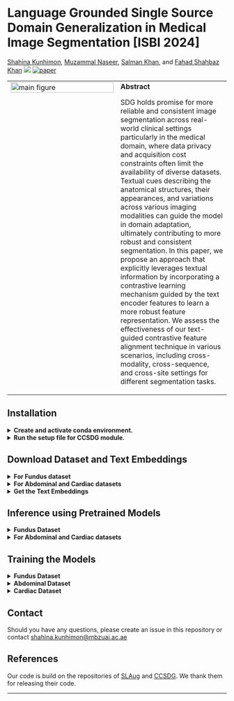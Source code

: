 # **Language Grounded Single Source Domain Generalization in Medical Image Segmentation [ISBI 2024]** 
[Shahina Kunhimon](https://github.com/ShahinaKK),
[Muzammal Naseer](https://scholar.google.ch/citations?user=tM9xKA8AAAAJ&hl=en),
[Salman Khan](https://salman-h-khan.github.io),
and [Fahad Shahbaz Khan](https://scholar.google.es/citations?user=zvaeYnUAAAAJ&hl=en) 
![](https://i.imgur.com/waxVImv.png)
[![paper](https://img.shields.io/badge/arXiv-Paper-<COLOR>.svg)](https://arxiv.org/abs/2404.01272)

<table style="width: 100%;">
  <tr>
    <td style="width: 50%; vertical-align: top;">
      <img src="https://github.com/ShahinaKK/LG_SDG/blob/main/mainfig.png" alt="main figure" style="width: 100%;">
    </td>
    <td style="width: 50%; vertical-align: top;">
      <b>Abstract</b>
        <p>SDG holds promise for more reliable and consistent image segmentation across real-world clinical settings particularly in the medical domain, where data privacy and acquisition cost constraints often limit the availability of diverse datasets. Textual cues describing the anatomical structures, their appearances, and variations across various imaging modalities can guide the model in domain adaptation, ultimately contributing to more robust and consistent segmentation. In this paper, we propose an approach that explicitly leverages textual information by incorporating a contrastive learning mechanism guided by the text encoder features to learn a more robust feature representation. We assess the effectiveness of our text-guided contrastive feature alignment technique in various scenarios, including cross-modality, cross-sequence, and cross-site settings for different segmentation tasks. </p>
      </td>
  </tr>
</table>



## Installation
<details>
  <summary>
    <b> Create and activate conda environment.</b>
  </summary>
    <pre>
    conda env create -f lgsdg.yml
    conda activate lgsdg</pre>
  </code>
</details>

<details>
  <summary>
    <b> Run the setup file for CCSDG module.</b>
  </summary>
    <pre>
    cd CCSDG
    pip install -e. </pre>
  </code>
</details>

## Download Dataset and Text Embeddings
<details>
  <summary>
    <b> For Fundus dataset </b>
  </summary>
Download the <a href="https://zenodo.org/record/6325549">CCSDG Fundus dataset</a>.
</details>
<details>
  <summary>
    <b> For Abdominal and Cardiac datasets </b>
  </summary>
Download the <a href="https://drive.google.com/file/d/1WlXGt3Nffzu1bn6co-qaidHjqWH51smU/view?usp=share_link">SLAUG Processed datasets</a> and follow the instructions in this repo (<a href="https://github.com/Kaiseem/SLAug">SLAug</a>) to organize the data.
</details>
<details>
<summary>
<b> Get the Text Embeddings</b>
  </summary>
Download the <a href="https://drive.google.com/file/d/1_GsjcX7huV85BdMBS3ojI06C1YKps_Gg/view?usp=drive_link">Text_Embeddings</a> and unzip it to use them directly. 
<b> OR</b>
You can download the jupyter notebooks from <a href="https://drive.google.com/file/d/1CYl8ZzndL06xjpFN04K0rm8ZDZDDz4pW/view?usp=drive_link">Notebooks</a>, unzip it, update the text annotations and generate the text embeddings.
</details>

## Inference using Pretrained Models
<details>
  <summary>
    <b> Fundus Dataset</b>
  </summary>
    <p>Download the <a href="https://drive.google.com/file/d/1ISuJIVkXlIsZndzP9F5AcpiA6Rm69IQv/view?usp=drive_link">pretrained model</a> weights and put it in the directory path:</p> 
    <pre>OUTPUT_FOLDER/unet_ccsdg_source_Magrabia/checkpoints/ </pre>
   <p>To run the inference:</p> 
  <pre>
   cd CCSDG
   python ccsdg/inference/run_inference.py --model unet_ccsdg --gpu 0 --tag source_Magrabia --log_folder OUTPUT_FOLDER -r ./CCSDG_DATA --ts_csv ./CCSDG_DATA/MESSIDOR_Base1_test.csv</pre>
   
  </code>
</details>
<details>
  <summary>
    <b> For Abdominal and Cardiac datasets</b>
  </summary>
    <p>Download the <a href="https://drive.google.com/file/d/15dPz675sNr9ecgbvLlxA6ai8MfRNwFFn/view?usp=drive_link">pretrained models</a> and run the inference:</p> 
  <pre>
   cd SLAug
   python test.py -r $CHECKPOINT</pre>
   
  </code>
</details>

## Training the Models
<details>
  <summary>
    <b> Fundus Dataset</b>
  </summary>
    <p>
    Update the paths and run the bash script:</p>
  <pre>
   cd CCSDG
   bash train.sh</pre>
  </code>
</details>

<details>
  <summary>
    <b> Abdominal Dataset</b>
  </summary>
    <p>For CT -&gt; MRI:</p>
    <pre>
      cd SLAug
      python main.py --base configs/efficientUnet_SABSCT_to_CHAOS.yaml --seed 23</pre>
    <p>For MRI -&gt; CT:</p>
    <pre>
    cd SLAug
    python main.py --base configs/efficientUnet_CHAOS_to_SABSCT.yaml --seed 23</pre>
  </code>
</details>

<details>
  <summary>
    <b> Cardiac Dataset</b>
  </summary>
    <p>For bSSFP -&gt; LEG:</p>
    <pre>
    cd SLAug
    python main.py --base configs/efficientUnet_bSSFP_to_LEG.yaml --seed 23</pre>
    <p>For LEG -&gt; bSSFP:</p>
    <pre>
    cd SLAug
    python main.py --base configs/efficientUnet_LEG_to_bSSFP.yaml --seed 23</pre>
  </code>
</details>

## Contact
Should you have any questions, please create an issue in this repository or contact shahina.kunhimon@mbzuai.ac.ae

## References
Our code is build on the repositories of [SLAug](https://github.com/Kaiseem/SLAug) and [CCSDG](https://github.com/ShishuaiHu/CCSDG). We thank them for releasing their code.

<hr>

